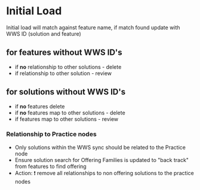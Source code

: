# Initial Load
Initial load will match against feature name, if match found update with WWS ID (solution and feature)

## for features without WWS ID's

- if **no** relationship to other solutions - delete
- if relationship to other solution - review

## for solutions without WWS ID's
- if **no** features delete
- if **no** features map to other solutions - delete
- if features map to other solutions - review


### Relationship to Practice nodes
- Only solutions within the WWS sync should be related to the Practice node
- Ensure solution search for Offering Families is updated to "back track" from features to find offering
- Action: :exclamation: remove all relationships to non offering solutions to the practice nodes